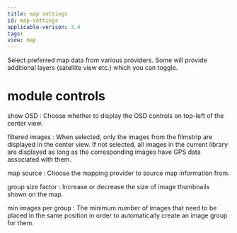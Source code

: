 ```yaml
---
title: map settings
id: map-settings
applicable-verison: 3.4
tags: 
view: map
---
```


Select preferred map data from various providers. Some will provide additional layers (satellite view etc.) which you can toggle.

# module controls

show OSD
: Choose whether to display the OSD controls on top-left of the center view.

filtered images
: When selected, only the images from the filmstrip are displayed in the center view. If not selected, all images in the current library are displayed as long as the corresponding images have GPS data associated with them.

map source
: Choose the mapping provider to source map information from.

group size factor
: Increase or decrease the size of image thumbnails shown on the map.

min images per group
: The minimum number of images that need to be placed in the same position in order to automatically create an image group for them.

